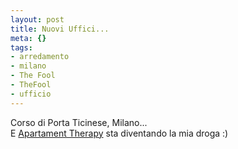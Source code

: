 ```yaml
--- 
layout: post
title: Nuovi Uffici...
meta: {}
tags: 
- arredamento
- milano
- The Fool
- TheFool
- ufficio
---
```

Corso di Porta Ticinese, Milano...  
E [Apartament Therapy](http://www.apartmenttherapy.com/) sta diventando la mia droga :)  
  
 
